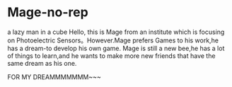 # Mage-no-rep
a lazy man in a cube
Hello, this is Mage from an institute which is focusing on Photoelectric Sensors。However.Mage prefers Games to his work,he has a dream-to develop his own game.
Mage is still a new bee,he has a lot of things to learn,and he wants to make more new friends that have the same dream as his one.

FOR MY DREAMMMMMMM~~~
